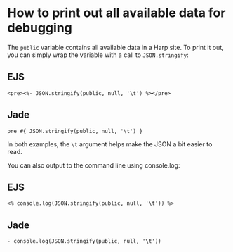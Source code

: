 # How to print out all available data for debugging

The `public` variable contains all available data in a Harp site. To
print it out, you can simply wrap the variable with a call to `JSON.stringify`:

## EJS

```ejs
<pre><%- JSON.stringify(public, null, '\t') %></pre>
```

## Jade

```jade
pre #{ JSON.stringify(public, null, '\t') }
```

In both examples, the `\t` argument helps make the JSON a bit easier to read.

You can also output to the command line using console.log:

## EJS

```ejs
<% console.log(JSON.stringify(public, null, '\t')) %>
```

## Jade

```jade
- console.log(JSON.stringify(public, null, '\t'))
```
